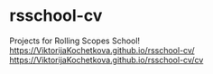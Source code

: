 # rsschool-cv
Projects for Rolling Scopes School!
https://ViktorijaKochetkova.github.io/rsschool-cv/
https://ViktorijaKochetkova.github.io/rsschool-cv/cv